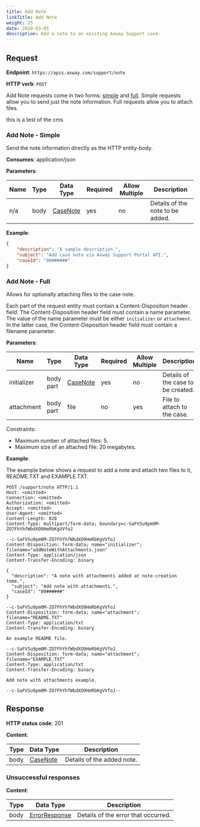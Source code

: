 ```yaml
---
title: Add Note
linkTitle: Add Note
weight: 25
date: 2020-03-05
description: Add a note to an existing Axway Support case.
---
```

## Request

**Endpoint**: `https://apis.axway.com/support/note`

**HTTP verb**: `POST`

Add Note requests come in two forms: [simple](#add-note-simple) and [full](#add-note-full).
Simple requests allow you to send just the note information. Full requests allow you to attach files.

this is a test of the cms

### Add Note - Simple

Send the note information directly as the HTTP entity-body.

**Consumes**: application/json

**Parameters**:

| Name | Type | Data Type                                                                   | Required | Allow Multiple | Description                      |
| ---- | ---- | --------------------------------------------------------------------------- | -------- | -------------- | -------------------------------- |
| n/a  | body | [CaseNote](/docs/shared_services/supportapi/formats/add_note_req/#casenote) | yes      | no             | Details of the note to be added. |

**Example**:

```json
{
    "description": "A sample description.",
    "subject": "Add case note via Axway Support Portal API.",
    "caseId": "00######"
}
```

### Add Note - Full

Allows for optionally attaching files to the case note.

Each part of the request entity must contain a Content-Disposition header field. The Content-Disposition header field must contain a name parameter. The value of the name parameter must be either `initializer` or `attachment`. In the latter case, the Content-Disposition header field must contain a filename parameter.

**Parameters**:

| Name        | Type      | Data Type                                                                   | Required | Allow Multiple | Description                        |
| ----------- | --------- | --------------------------------------------------------------------------- | -------- | -------------- | ---------------------------------- |
| initializer | body part | [CaseNote](/docs/shared_services/supportapi/formats/add_note_req/#casenote) | yes      | no             | Details of the case to be created. |
| attachment  | body part | file                                                                        | no       | yes            | File to attach to the case.        |

Constraints:

* Maximum number of attached files: 5.
* Maximum size of an attached file: 20 megabytes.

**Example**:

The example below shows a request to add a note and attach two files to it, README.TXT and EXAMPLE.TXT.

```
POST /support/note HTTP/1.1
Host: <omitted>
Connection: <omitted>
Authorization: <omitted>
Accept: <omitted>
User-Agent: <omitted>
Content-Length: 828
Content-Type: multipart/form-data; boundary=c-SaFVSu9pm0M-ZO7FhYhfWbdXO9HeRbKgVVfoJ

--c-SaFVSu9pm0M-ZO7FhYhfWbdXO9HeRbKgVVfoJ
Content-Disposition: form-data; name="initializer"; filename="addNoteWithAttachments.json"
Content-Type: application/json
Content-Transfer-Encoding: binary

{
  "description": "A note with attachments added at note-creation tome.",
  "subject": "Add note with attachments.",
  "caseId": "00######"
}

--c-SaFVSu9pm0M-ZO7FhYhfWbdXO9HeRbKgVVfoJ
Content-Disposition: form-data; name="attachment"; filename="README.TXT"
Content-Type: application/txt
Content-Transfer-Encoding: binary

An example README file.

--c-SaFVSu9pm0M-ZO7FhYhfWbdXO9HeRbKgVVfoJ
Content-Disposition: form-data; name="attachment"; filename="EXAMPLE.TXT"
Content-Type: application/txt
Content-Transfer-Encoding: binary

Add note with attachments example.

--c-SaFVSu9pm0M-ZO7FhYhfWbdXO9HeRbKgVVfoJ--
```

## Response

**HTTP status code**: 201

**Content**:

| Type | Data Type                                                                   | Description                |
| ---- | --------------------------------------------------------------------------- | -------------------------- |
| body | [CaseNote](/docs/shared_services/supportapi/formats/add_note_res/#casenote) | Details of the added note. |

### Unsuccessful responses

**Content**:

| Type | Data Type                                                                | Description                         |
| ---- | ------------------------------------------------------------------------ | ----------------------------------- |
| body | [ErrorResponse](/docs/shared_services/supportapi/formats/error_response) | Details of the error that occurred. |